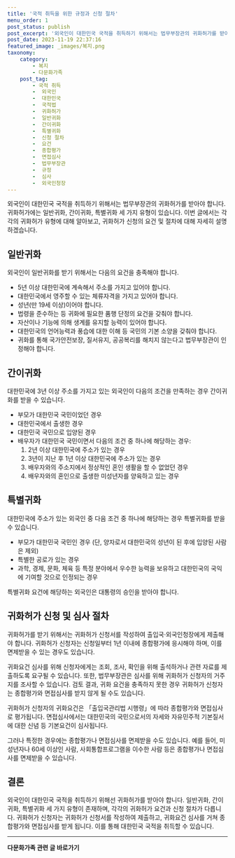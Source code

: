 ```yaml
---
title: '국적 취득을 위한 규정과 신청 절차'
menu_order: 1
post_status: publish
post_excerpt: '외국인이 대한민국 국적을 취득하기 위해서는 법무부장관의 귀화허가를 받아야 합니다. 귀화허가에는 일반귀화, 간이귀화, 특별귀화 세 가지 유형이 있습니다. 이번 글에서는 각각의 귀화허가 유형에 대해 알아보고, 귀화허가 신청의 요건 및 절차에 대해 자세히 설명하겠습니다.'
post_date: 2023-11-19 22:37:16
featured_image: _images/복지.png
taxonomy:
    category:
        - 복지
        - 다문화가족
    post_tag:
        - 국적 취득
        -  외국인
        -  대한민국
        -  국적법
        -  귀화허가
        -  일반귀화
        -  간이귀화
        -  특별귀화
        -  신청 절차
        -  요건
        -  종합평가
        -  면접심사
        -  법무부장관
        -  규정
        -  심사
        -  외국인청장
---
```



외국인이 대한민국 국적을 취득하기 위해서는 법무부장관의 귀화허가를 받아야 합니다. 귀화허가에는 일반귀화, 간이귀화, 특별귀화 세 가지 유형이 있습니다. 이번 글에서는 각각의 귀화허가 유형에 대해 알아보고, 귀화허가 신청의 요건 및 절차에 대해 자세히 설명하겠습니다.

## 일반귀화

외국인이 일반귀화를 받기 위해서는 다음의 요건을 충족해야 합니다.

- 5년 이상 대한민국에 계속해서 주소를 가지고 있어야 합니다.
- 대한민국에서 영주할 수 있는 체류자격을 가지고 있어야 합니다.
- 성년(만 19세 이상)이어야 합니다.
- 법령을 준수하는 등 귀화에 필요한 품행 단정의 요건을 갖춰야 합니다.
- 자산이나 기능에 의해 생계를 유지할 능력이 있어야 합니다.
- 대한민국의 언어능력과 풍습에 대한 이해 등 국민의 기본 소양을 갖춰야 합니다.
- 귀화를 통해 국가안전보장, 질서유지, 공공복리를 해치지 않는다고 법무부장관이 인정해야 합니다.

## 간이귀화

대한민국에 3년 이상 주소를 가지고 있는 외국인이 다음의 조건을 만족하는 경우 간이귀화를 받을 수 있습니다.

- 부모가 대한민국 국민이었던 경우
- 대한민국에서 출생한 경우
- 대한민국 국민으로 입양된 경우
- 배우자가 대한민국 국민이면서 다음의 조건 중 하나에 해당하는 경우:
   1. 2년 이상 대한민국에 주소가 있는 경우
   2. 3년이 지난 후 1년 이상 대한민국에 주소가 있는 경우
   3. 배우자와의 주소지에서 정상적인 혼인 생활을 할 수 없었던 경우
   4. 배우자와의 혼인으로 출생한 미성년자를 양육하고 있는 경우

## 특별귀화

대한민국에 주소가 있는 외국인 중 다음 조건 중 하나에 해당하는 경우 특별귀화를 받을 수 있습니다.

- 부모가 대한민국 국민인 경우 (단, 양자로서 대한민국의 성년이 된 후에 입양된 사람은 제외)
- 특별한 공로가 있는 경우
- 과학, 경제, 문화, 체육 등 특정 분야에서 우수한 능력을 보유하고 대한민국의 국익에 기여할 것으로 인정되는 경우

특별귀화 요건에 해당하는 외국인은 대통령의 승인을 받아야 합니다.

## 귀화허가 신청 및 심사 절차

귀화허가를 받기 위해서는 귀화허가 신청서를 작성하여 출입국·외국인청장에게 제출해야 합니다. 귀화허가 신청자는 신청일부터 1년 이내에 종합평가에 응시해야 하며, 이를 면제받을 수 있는 경우도 있습니다.

귀화요건 심사를 위해 신청자에게는 조회, 조사, 확인을 위해 출석하거나 관련 자료를 제출하도록 요구될 수 있습니다. 또한, 법무부장관은 심사를 위해 귀화허가 신청자의 거주지를 조사할 수 있습니다. 검토 결과, 귀화 요건을 충족하지 못한 경우 귀화허가 신청자는 종합평가와 면접심사를 받지 않게 될 수도 있습니다.

귀화허가 신청자의 귀화요건은 「출입국관리법 시행령」에 따라 종합평가와 면접심사로 평가됩니다. 면접심사에서는 대한민국의 국민으로서의 자세와 자유민주적 기본질서에 대한 신념 등 기본요건이 심사됩니다.

그러나 특정한 경우에는 종합평가나 면접심사를 면제받을 수도 있습니다. 예를 들어, 미성년자나 60세 이상인 사람, 사회통합프로그램을 이수한 사람 등은 종합평가나 면접심사를 면제받을 수 있습니다.

## 결론

외국인이 대한민국 국적을 취득하기 위해선 귀화허가를 받아야 합니다. 일반귀화, 간이귀화, 특별귀화 세 가지 유형이 존재하며, 각각의 귀화허가 요건과 신청 절차가 다릅니다. 귀화허가 신청자는 귀화허가 신청서를 작성하여 제출하고, 귀화요건 심사를 거쳐 종합평가와 면접심사를 받게 됩니다. 이를 통해 대한민국 국적을 취득할 수 있습니다.
<!-- wp:separator -->
<hr class="wp-block-separator has-alpha-channel-opacity"/>
<!-- /wp:separator -->

<!-- wp:group {"backgroundColor":"base","layout":{"type":"constrained"}} -->
<div class="wp-block-group has-base-background-color has-background"><!-- wp:paragraph {"align":"center","fontSize":"medium"} -->
<p class="has-text-align-center has-large-font-size"><strong>다문화가족 관련 글 바로가기</strong></p>
<!-- /wp:paragraph -->


<!-- wp:latest-posts
{"categories":[{"id":22666,"count":19,"description":"","link":"https://uknowlaw.com/category/%eb%8b%a4%eb%ac%b8%ed%99%94%ea%b0%80%ec%a1%b1/","name":"다문화가족","slug":"다문화가족","taxonomy":"category","parent":0,"meta":[],"_links":{"self":[{"href":"https://uknowlaw.com/wp-json/wp/v2/categories/22666"}],"collection":[{"href":"https://uknowlaw.com/wp-json/wp/v2/categories"}],"about":[{"href":"https://uknowlaw.com/wp-json/wp/v2/taxonomies/category"}],"wp:post_type":[{"href":"https://uknowlaw.com/wp-json/wp/v2/posts?categories=22666"}],"curies":[{"name":"wp","href":"https://api.w.org/{rel}","templated":true}]}}],"postsToShow":100,"excerptLength":28,"postLayout":"grid","columns":2,"featuredImageAlign":"left","featuredImageSizeSlug":"large","fontSize":"small"} /--></div>
<!-- /wp:group -->